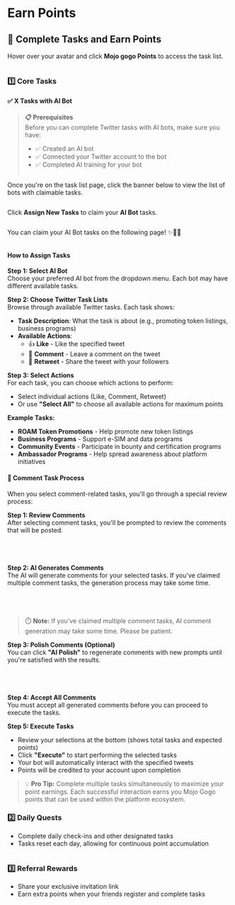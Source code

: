 # Earn Points

<style>
.earn-img {
  text-align: center !important;
}
.earn-img img {
  max-width: 60% !important;
  height: auto !important;
  border-radius: 8px;
  box-shadow: 0 4px 12px rgba(0,0,0,0.1);
  margin: 20px 0;
}
</style>

## 📌 Complete Tasks and Earn Points

Hover over your avatar and click **Mojo gogo Points** to access the task list.
<div class="img-center">
  <img src="../assets/earn-points/1.png" alt="">
</div>

### 1️⃣ Core Tasks

#### ✅ X Tasks with AI Bot

> **📋 Prerequisites**  
> Before you can complete Twitter tasks with AI bots, make sure you have:
> - ✅ Created an AI bot
> - ✅ Connected your Twitter account to the bot
> - ✅ Completed AI training for your bot
> <div class="img-center">
>  <img src="../assets/earn-points/8.png" alt="">
></div>



Once you're on the task list page, click the banner below to view the list of bots with claimable tasks.

<div class="img-center">
  <img src="../assets/earn-points/2.png" alt="">
</div>

Click **Assign New Tasks** to claim your **AI Bot** tasks.

<div class="img-center">
  <img src="../assets/earn-points/3.png" alt="">
</div>

You can claim your AI Bot tasks on the following page! ✨🎊🎉

<div class="img-center">
  <img src="../assets/earn-points/4.png" alt="">
</div>

#### How to Assign Tasks

**Step 1: Select AI Bot**  
Choose your preferred AI bot from the dropdown menu. Each bot may have different available tasks.

**Step 2: Choose Twitter Task Lists**  
Browse through available Twitter tasks. Each task shows:

- **Task Description**: What the task is about (e.g., promoting token listings, business programs)
- **Available Actions**:
  - 👍 **Like** - Like the specified tweet
  - 💬 **Comment** - Leave a comment on the tweet  
  - 🔄 **Retweet** - Share the tweet with your followers

**Step 3: Select Actions**  
For each task, you can choose which actions to perform:

- Select individual actions (Like, Comment, Retweet)
- Or use **"Select All"** to choose all available actions for maximum points

**Example Tasks:**

- **ROAM Token Promotions** - Help promote new token listings
- **Business Programs** - Support e-SIM and data programs
- **Community Events** - Participate in bounty and certification programs
- **Ambassador Programs** - Help spread awareness about platform initiatives

#### 💬 Comment Task Process

When you select comment-related tasks, you'll go through a special review process:

**Step 1: Review Comments**  
After selecting comment tasks, you'll be prompted to review the comments that will be posted.

<div class="img-center earn-img">
  <img src="../assets/earn-points/comment-1.png" alt="">
</div>

**Step 2: AI Generates Comments**  
The AI will generate comments for your selected tasks. If you've claimed multiple comment tasks, the generation process may take some time.

<div class="img-center earn-img">
  <img src="../assets/earn-points/comment-2.png" alt="">
</div>

> ⏱️ **Note:** If you've claimed multiple comment tasks, AI comment generation may take some time. Please be patient.

**Step 3: Polish Comments (Optional)**  
You can click **"AI Polish"** to regenerate comments with new prompts until you're satisfied with the results.

<div class="img-center earn-img">
  <img src="../assets/earn-points/comment-3.png" alt="">
</div>

**Step 4: Accept All Comments**  
You must accept all generated comments before you can proceed to execute the tasks.

**Step 5: Execute Tasks**  

- Review your selections at the bottom (shows total tasks and expected points)
- Click **"Execute"** to start performing the selected tasks
- Your bot will automatically interact with the specified tweets
- Points will be credited to your account upon completion

> 💡 **Pro Tip:** Complete multiple tasks simultaneously to maximize your point earnings. Each successful interaction earns you Mojo Gogo points that can be used within the platform ecosystem.

### 2️⃣ Daily Quests

- Complete daily check-ins and other designated tasks
- Tasks reset each day, allowing for continuous point accumulation

<div class="img-center">
  <img src="../assets/earn-points/5.png" alt="">
</div>

<div class="img-center">
  <img src="../assets/earn-points/6.png" alt="">
</div>

### 3️⃣ Referral Rewards

- Share your exclusive invitation link
- Earn extra points when your friends register and complete tasks

<div class="img-center">
  <img src="../assets/earn-points/7.png" alt="">
</div>
